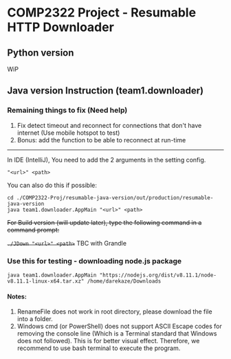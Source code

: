 # COMP2322 Project - Resumable HTTP Downloader

## Python version

WiP

## Java version Instruction (team1.downloader)

### Remaining things to fix (Need help)

1. Fix detect timeout and reconnect for connections that don't have internet (Use mobile hotspot to test)
2. Bonus: add the function to be able to reconnect at run-time

---

In IDE (IntelliJ), You need to add the 2 arguments in the setting config.

```
"<url>" <path> 
```

You can also do this if possible:
```
cd ./COMP2322-Proj/resumable-java-version/out/production/resumable-java-version
java team1.downloader.AppMain "<url>" <path>
```

<s>For Build version (will update later), type the following command in a command prompt:</s>  

<s>`./JDown "<url>" <path>`</s> TBC with Grandle

### Use this for testing - downloading node.js package

```
java team1.downloader.AppMain "https://nodejs.org/dist/v8.11.1/node-v8.11.1-linux-x64.tar.xz" /home/darekaze/Downloads
```

#### Notes:

1. RenameFile does not work in root directory, please download the file into a folder.
2. Windows cmd (or PowerShell) does not support ASCII Escape codes for removing the console line (Which is a Terminal standard that Windows does not followed). This is for better visual effect. Therefore, we recommend to use bash terminal to execute the program.


